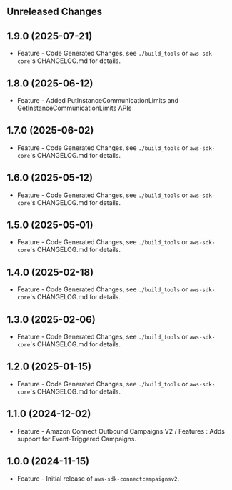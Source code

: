 Unreleased Changes
------------------

1.9.0 (2025-07-21)
------------------

* Feature - Code Generated Changes, see `./build_tools` or `aws-sdk-core`'s CHANGELOG.md for details.

1.8.0 (2025-06-12)
------------------

* Feature - Added PutInstanceCommunicationLimits and GetInstanceCommunicationLimits APIs

1.7.0 (2025-06-02)
------------------

* Feature - Code Generated Changes, see `./build_tools` or `aws-sdk-core`'s CHANGELOG.md for details.

1.6.0 (2025-05-12)
------------------

* Feature - Code Generated Changes, see `./build_tools` or `aws-sdk-core`'s CHANGELOG.md for details.

1.5.0 (2025-05-01)
------------------

* Feature - Code Generated Changes, see `./build_tools` or `aws-sdk-core`'s CHANGELOG.md for details.

1.4.0 (2025-02-18)
------------------

* Feature - Code Generated Changes, see `./build_tools` or `aws-sdk-core`'s CHANGELOG.md for details.

1.3.0 (2025-02-06)
------------------

* Feature - Code Generated Changes, see `./build_tools` or `aws-sdk-core`'s CHANGELOG.md for details.

1.2.0 (2025-01-15)
------------------

* Feature - Code Generated Changes, see `./build_tools` or `aws-sdk-core`'s CHANGELOG.md for details.

1.1.0 (2024-12-02)
------------------

* Feature - Amazon Connect Outbound Campaigns V2 / Features : Adds support for Event-Triggered Campaigns.

1.0.0 (2024-11-15)
------------------

* Feature - Initial release of `aws-sdk-connectcampaignsv2`.

